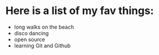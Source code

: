 # Here is a list of my fav things:
 - long walks on the beach
 - disco dancing
 - open source
 - learning Git and Github
